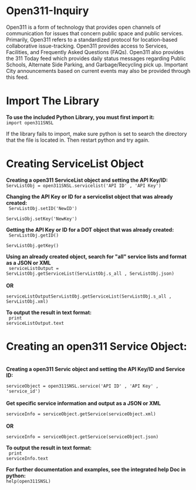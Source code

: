<h1>Open311-Inquiry</h1>
<p>
Open311 is a form of technology that provides open channels of communication for issues that concern public space and public services. Primarily, Open311 refers to a standardized protocol for location-based collaborative issue-tracking.   Open311 provides access to Services, Facilities, and Frequently Asked Questions (FAQs).  Open311 also provides the 311 Today feed which provides daily status messages regarding Public Schools, Alternate Side Parking, and Garbage/Recycling pick up. Important City announcements based on current events may also be provided through this feed.  
</p>

<h1>Import The Library</h1>

<b>To use the included Python Library, you must first import it:</b><br />
<code>import open311SNSL</code>

If the library fails to import, make sure python is set to search the directory that the file is located in. Then restart python and try again.


<h1> Creating ServiceList Object </h1>
<b>Creating a open311 ServiceList object and setting the API Key/ID:</b><br />
<code>ServListObj = open311SNSL.servicelist('API ID' , 'API Key') </code>


<b>Changing the API Key or ID for a servicelist object that was already created: </b><br />
<code>
ServListObj.setID('NewID')<br />
ServLisObj.setKey('NewKey')
</code>


<b>Getting the API Key or ID for a DOT object that was already created: </b><br />
<code>
ServListObj.getID() <br />
ServListObj.getKey()
</code>


<b> Using an already created object, search for "all" service lists and format as a JSON or XML</b><br />
<code>
serviceListOutput = ServListObj.getServiceList(ServListObj.s_all , ServListObj.json)
</code><br />
<b>OR</b><br />
<code>
serviceListOutputServListObj.getServiceList(ServListObj.s_all , ServListObj.xml)
</code>

<b> To output the result in text format: </b><br />
<code>
print serviceListOutput.text
</code>



<h1><b> Creating an open311 Service Object: </b></h1><br />
<b>Creating a open311 Servic object and setting the API Key/ID and Service ID: </b><br />
<code>
serviceObject = open311SNSL.service('API ID' , 'API Key' , 'service_id')
</code><br />
<b> Get specific service information and output as a JSON or XML</b><br />
<code>
serviceInfo = serviceObject.getService(serviceObject.xml)
</code><br />
<b>OR</b><br />
<code>
serviceInfo = serviceObject.getService(serviceObject.json)
</code>

<b> To output the result in text format: </b><br />
<code>
print serviceInfo.text
</code>




<b>For further documentation and examples, see the integrated help Doc in python:</b><br />
<code>help(open311SNSL) </code>







